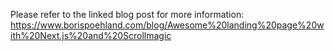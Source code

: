 Please refer to the linked blog post for more information: https://www.borispoehland.com/blog/Awesome%20landing%20page%20with%20Next.js%20and%20Scrollmagic
